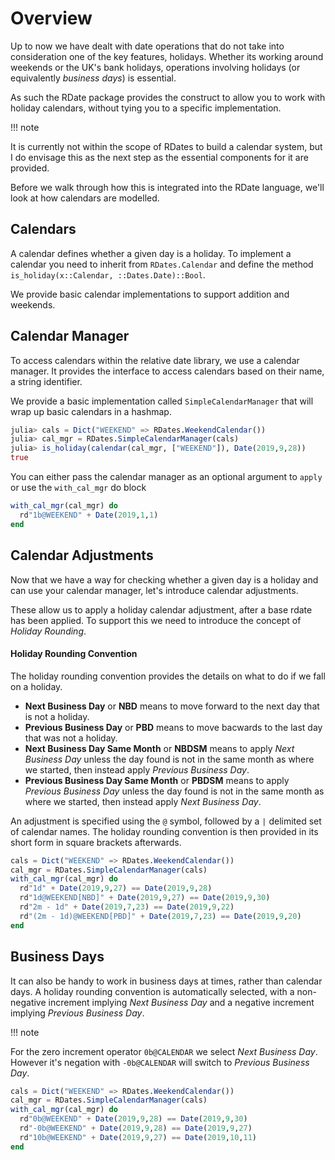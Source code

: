 # Overview

Up to now we have dealt with date operations that do not take into consideration one of the key features, holidays. Whether its working around weekends or the UK's bank holidays, operations involving holidays (or equivalently *business days*) is essential.

As such the RDate package provides the construct to allow you to work with holiday calendars, without tying you to a specific implementation.

!!! note

  It is currently not within the scope of RDates to build a calendar system, but I do envisage this as the next step as the essential components for it are provided.

Before we walk through how this is integrated into the RDate language, we'll look at how calendars are modelled.

## Calendars

A calendar defines whether a given day is a holiday. To implement a calendar you need to inherit from `RDates.Calendar` and define the method `is_holiday(x::Calendar, ::Dates.Date)::Bool`.

We provide basic calendar implementations to support addition and weekends.

## Calendar Manager

To access calendars within the relative date library, we use a calendar manager. It provides the interface to access calendars based on their name, a string identifier.

We provide a basic implementation called `SimpleCalendarManager` that will wrap up basic calendars in a hashmap.

```julia
julia> cals = Dict("WEEKEND" => RDates.WeekendCalendar())
julia> cal_mgr = RDates.SimpleCalendarManager(cals)
julia> is_holiday(calendar(cal_mgr, ["WEEKEND"]), Date(2019,9,28))
true
```

You can either pass the calendar manager as an optional argument to `apply` or use the `with_cal_mgr` do block

```julia
with_cal_mgr(cal_mgr) do
  rd"1b@WEEKEND" + Date(2019,1,1)
end
```

## Calendar Adjustments

Now that we have a way for checking whether a given day is a holiday and can use your calendar manager, let's introduce calendar adjustments.

These allow us to apply a holiday calendar adjustment, after a base rdate has been applied. To support this we need to introduce the concept of *Holiday Rounding*.

#### Holiday Rounding Convention
The holiday rounding convention provides the details on what to do if we fall on a holiday.

- **Next Business Day** or **NBD** means to move forward to the next day that is not a holiday.
- **Previous Business Day** or **PBD** means to move bacwards to the last day that was not a holiday.
- **Next Business Day Same Month** or **NBDSM** means to apply *Next Business Day* unless the day found is not in the same month as where we started, then instead apply *Previous Business Day*.
- **Previous Business Day Same Month** or **PBDSM** means to apply *Previous Business Day* unless the day found is not in the same month as where we started, then instead apply *Next Business Day*.

An adjustment is specified using the `@` symbol, followed by a `|` delimited set of calendar names. The holiday rounding convention is then provided in its short form in square brackets afterwards.

```julia
cals = Dict("WEEKEND" => RDates.WeekendCalendar())
cal_mgr = RDates.SimpleCalendarManager(cals)
with_cal_mgr(cal_mgr) do
  rd"1d" + Date(2019,9,27) == Date(2019,9,28)
  rd"1d@WEEKEND[NBD]" + Date(2019,9,27) == Date(2019,9,30)
  rd"2m - 1d" + Date(2019,7,23) == Date(2019,9,22)
  rd"(2m - 1d)@WEEKEND[PBD]" + Date(2019,7,23) == Date(2019,9,20)
end
```

## Business Days
It can also be handy to work in business days at times, rather than calendar days. A holiday rounding convention is automatically selected, with a non-negative increment implying *Next Business Day* and a negative increment implying *Previous Business Day*.

!!! note

  For the zero increment operator `0b@CALENDAR` we select *Next Business Day*. However it's negation with `-0b@CALENDAR` will switch to *Previous Business Day*.

  ```julia
  cals = Dict("WEEKEND" => RDates.WeekendCalendar())
  cal_mgr = RDates.SimpleCalendarManager(cals)
  with_cal_mgr(cal_mgr) do
    rd"0b@WEEKEND" + Date(2019,9,28) == Date(2019,9,30)
    rd"-0b@WEEKEND" + Date(2019,9,28) == Date(2019,9,27)
    rd"10b@WEEKEND" + Date(2019,9,27) == Date(2019,10,11)    
  end
  ```
